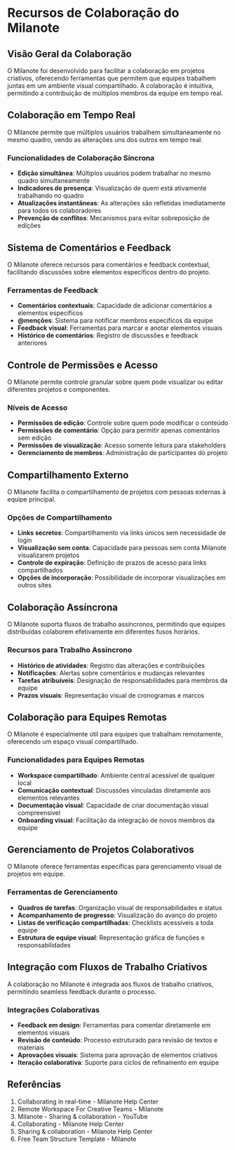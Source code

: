# Recursos de Colaboração do Milanote

## Visão Geral da Colaboração

O Milanote foi desenvolvido para facilitar a colaboração em projetos criativos, oferecendo ferramentas que permitem que equipes trabalhem juntas em um ambiente visual compartilhado. A colaboração é intuitiva, permitindo a contribuição de múltiplos membros da equipe em tempo real.

## Colaboração em Tempo Real

O Milanote permite que múltiplos usuários trabalhem simultaneamente no mesmo quadro, vendo as alterações uns dos outros em tempo real.

### Funcionalidades de Colaboração Síncrona

- **Edição simultânea**: Múltiplos usuários podem trabalhar no mesmo quadro simultaneamente
- **Indicadores de presença**: Visualização de quem está ativamente trabalhando no quadro
- **Atualizações instantâneas**: As alterações são refletidas imediatamente para todos os colaboradores
- **Prevenção de conflitos**: Mecanismos para evitar sobreposição de edições

## Sistema de Comentários e Feedback

O Milanote oferece recursos para comentários e feedback contextual, facilitando discussões sobre elementos específicos dentro do projeto.

### Ferramentas de Feedback

- **Comentários contextuais**: Capacidade de adicionar comentários a elementos específicos
- **@menções**: Sistema para notificar membros específicos da equipe
- **Feedback visual**: Ferramentas para marcar e anotar elementos visuais
- **Histórico de comentários**: Registro de discussões e feedback anteriores

## Controle de Permissões e Acesso

O Milanote permite controle granular sobre quem pode visualizar ou editar diferentes projetos e componentes.

### Níveis de Acesso

- **Permissões de edição**: Controle sobre quem pode modificar o conteúdo
- **Permissões de comentário**: Opção para permitir apenas comentários sem edição
- **Permissões de visualização**: Acesso somente leitura para stakeholders
- **Gerenciamento de membros**: Administração de participantes do projeto

## Compartilhamento Externo

O Milanote facilita o compartilhamento de projetos com pessoas externas à equipe principal.

### Opções de Compartilhamento

- **Links secretos**: Compartilhamento via links únicos sem necessidade de login
- **Visualização sem conta**: Capacidade para pessoas sem conta Milanote visualizarem projetos
- **Controle de expiração**: Definição de prazos de acesso para links compartilhados
- **Opções de incorporação**: Possibilidade de incorporar visualizações em outros sites

## Colaboração Assíncrona

O Milanote suporta fluxos de trabalho assíncronos, permitindo que equipes distribuídas colaborem efetivamente em diferentes fusos horários.

### Recursos para Trabalho Assíncrono

- **Histórico de atividades**: Registro das alterações e contribuições
- **Notificações**: Alertas sobre comentários e mudanças relevantes
- **Tarefas atribuíveis**: Designação de responsabilidades para membros da equipe
- **Prazos visuais**: Representação visual de cronogramas e marcos

## Colaboração para Equipes Remotas

O Milanote é especialmente útil para equipes que trabalham remotamente, oferecendo um espaço visual compartilhado.

### Funcionalidades para Equipes Remotas

- **Workspace compartilhado**: Ambiente central acessível de qualquer local
- **Comunicação contextual**: Discussões vinculadas diretamente aos elementos relevantes
- **Documentação visual**: Capacidade de criar documentação visual compreensível
- **Onboarding visual**: Facilitação da integração de novos membros da equipe

## Gerenciamento de Projetos Colaborativos

O Milanote oferece ferramentas específicas para gerenciamento visual de projetos em equipe.

### Ferramentas de Gerenciamento

- **Quadros de tarefas**: Organização visual de responsabilidades e status
- **Acompanhamento de progresso**: Visualização do avanço do projeto
- **Listas de verificação compartilhadas**: Checklists acessíveis a toda equipe
- **Estrutura de equipe visual**: Representação gráfica de funções e responsabilidades

## Integração com Fluxos de Trabalho Criativos

A colaboração no Milanote é integrada aos fluxos de trabalho criativos, permitindo seamless feedback durante o processo.

### Integrações Colaborativas

- **Feedback em design**: Ferramentas para comentar diretamente em elementos visuais
- **Revisão de conteúdo**: Processo estruturado para revisão de textos e materiais
- **Aprovações visuais**: Sistema para aprovação de elementos criativos
- **Iteração colaborativa**: Suporte para ciclos de refinamento em equipe

## Referências

1. Collaborating in real-time - Milanote Help Center
2. Remote Workspace For Creative Teams - Milanote
3. Milanote - Sharing & collaboration - YouTube
4. Collaborating - Milanote Help Center
5. Sharing & collaboration - Milanote Help Center
6. Free Team Structure Template - Milanote
